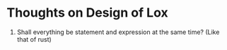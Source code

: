 # Thoughts on Design of Lox 

1. Shall everything be statement and expression at the same time? (Like that of rust)
